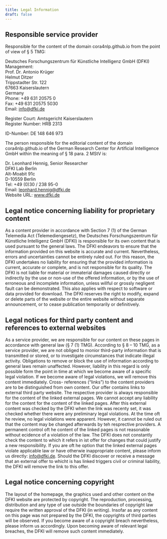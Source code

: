 ```yaml
---
title: Legal Information
draft: false
---
```


## Responsible service provider
Responsible for the content of the domain cora4nlp.github.io from the point of view of § 5 TMG:

Deutsches Forschungszentrum für Künstliche Intelligenz GmbH (DFKI)  
Management:  
Prof. Dr. Antonio Krüger  
Helmut Ditzer  
Trippstadter Str. 122  
67663 Kaiserslautern  
Germany  
Phone: +49 631 20575 0  
Fax: +49 631 20575 5030  
Email: info@dfki.de  

Register Court: Amtsgericht Kaiserslautern  
Register Number: HRB 2313  

ID-Number: DE 148 646 973  


The person responsible for the editorial content of the domain cora4nlp.github.io of the German Research Center for Artificial Intelligence GmbH within the meaning of § 18 para. 2 MStV is:

Dr. Leonhard Hennig, Senior Researcher  
DFKI Lab Berlin  
Alt-Moabit 91c  
D-10559 Berlin  
Tel: +49 (0)30 / 238 95-0  
Email: leonhard.hennig@dfki.de  
Website URL: www.dfki.de  


## Legal notice concerning liability for proprietary content
As a content provider in accordance with Section 7 (1) of the German Telemedia Act (Telemediengesetz), the Deutsches Forschungszentrum für Künstliche Intelligenz GmbH (DFKI) is responsible for its own content that is used pursuant to the general laws. The DFKI endeavors to ensure that the information provided on this website is accurate and current. Nevertheless, errors and uncertainties cannot be entirely ruled out. For this reason, the DFKI undertakes no liability for ensuring that the provided information is current, accurate or complete, and is not responsible for its quality. The DFKI is not liable for material or immaterial damages caused directly or indirectly by the use or non-use of the offered information, or by the use of erroneous and incomplete information, unless willful or grossly negligent fault can be demonstrated. This also applies with respect to software or data provided for download. The DFKI reserves the right to modify, expand or delete parts of the website or the entire website without separate announcement, or to cease publication temporarily or definitively.

## Legal notices for third party content and references to external websites
As a service provider, we are responsible for our content on these pages in accordance with general law (§ 7 (1) TMG). According to § 8 – 10 TMG, as a service provider, we are not obliged to monior third-party information that is transmitted or stored, or to investigate circumstances that indicate illegal activity. Obligations to remove or block the use of information according to general laws remain unaffected. However, liability in this regard is only possible form the point in time at which we become aware of a specific legal violation. If we become aware of legal violations, we will remove this content immediately. Cross- references (“links”) to the content providers are to be distinguished from own content. Our offer contains links to external third party website. The respective provider is always responsible for the content of the linked external pages. We cannot accept any liability for the content for the content of the linked pages. After this external content was checked by the DFKI when the link was recenty set, it was checked whether there were any preliminary legal violations. At the time oft he review, no legal violations were apparent. However, it cannot be ruled out that the content may be changed afterwards by teh resprective providers. A permanent control oft he content of the linked pages is not reasonable without ecidence of a violation of the law. The DFKI does not constantly check the content to which it refers in ist offer for changes that could justify a new responsibility. If you are oft he option that the linked external pages violate applicable law or have otherwie inappropriate content, please inform us directly: info@dfki.de. Should the DFKI discover or receive a message that an external offer to whicht is has linked triggers civil or criminal liability, the DFKI will remove the link to this offer.

## Legal notice concerning copyright
The layout of the homepage, the graphics used and other content on the DFKI website are protected by copyright. The reproduction, processing, distribution and any type of use outside the boundaries of copyright law require the written approval of the DFKI (in writing). Insofar as any content on this page was not prepared by the DFKI, the copyrights of third parties will be observed. If you become aware of a copyright breach nevertheless, please inform us accordingly. Upon becoming aware of relevant legal breaches, the DFKI will remove such content immediately. 
